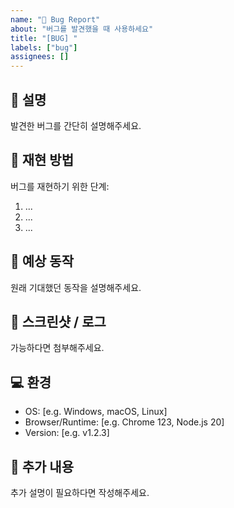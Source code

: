 ```yaml
---
name: "🐞 Bug Report"
about: "버그를 발견했을 때 사용하세요"
title: "[BUG] "
labels: ["bug"]
assignees: []
---
```


## 📝 설명

발견한 버그를 간단히 설명해주세요.

## 🔄 재현 방법

버그를 재현하기 위한 단계:

1. ...
2. ...
3. ...

## 🤔 예상 동작

원래 기대했던 동작을 설명해주세요.

## 📸 스크린샷 / 로그

가능하다면 첨부해주세요.

## 💻 환경

- OS: [e.g. Windows, macOS, Linux]
- Browser/Runtime: [e.g. Chrome 123, Node.js 20]
- Version: [e.g. v1.2.3]

## 📌 추가 내용

추가 설명이 필요하다면 작성해주세요.
